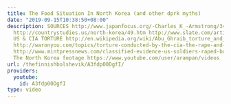```yaml
---
title: The Food Situation In North Korea (and other dprk myths)
date: "2019-09-15T10:38:50+08:00"
description: SOURCES http://www.japanfocus.org/-Charles_K_-Armstrong/3460 http://www.globalresearch.ca/know-the-facts-north-korea-lost-close-to-30-of-its-population-as-a-result-of-us-bombings-in-the-1950s/22131
  http://countrystudies.us/north-korea/49.htm http://www.slate.com/articles/news_and_politics/explainer/2012/03/north_korea_nuclear_deal_why_does_the_hermit_kingdom_suffer_so_many_famines_.html
  US & CIA TORTURE http://en.wikipedia.org/wiki/Abu_Ghraib_torture_and_prisoner_abuse
  http://waronyou.com/topics/torture-conducted-by-the-cia-the-rape-and-sodomizing-of-children/
  http://www.mintpressnews.com/classified-evidence-us-soldiers-raped-boys-in-front-of-their-mothers/200160/
  The North Korea footage https://www.youtube.com/user/arampan/videos
url: /thefinnishbolshevik/A3fdp00DgfI/
providers:
  youtube:
    id: A3fdp00DgfI
type: video
---
```

